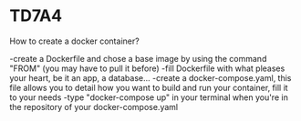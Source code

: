 # TD7A4

How to create a docker container?

-create a Dockerfile and chose a base image by using the command "FROM" (you may have to pull it before)
-fill Dockerfile with what pleases your heart, be it an app, a database...
-create a docker-compose.yaml, this file allows you to detail how you want to build and run your container, fill it to your needs
-type "docker-compose up" in your terminal when you're in the repository of your docker-compose.yaml
